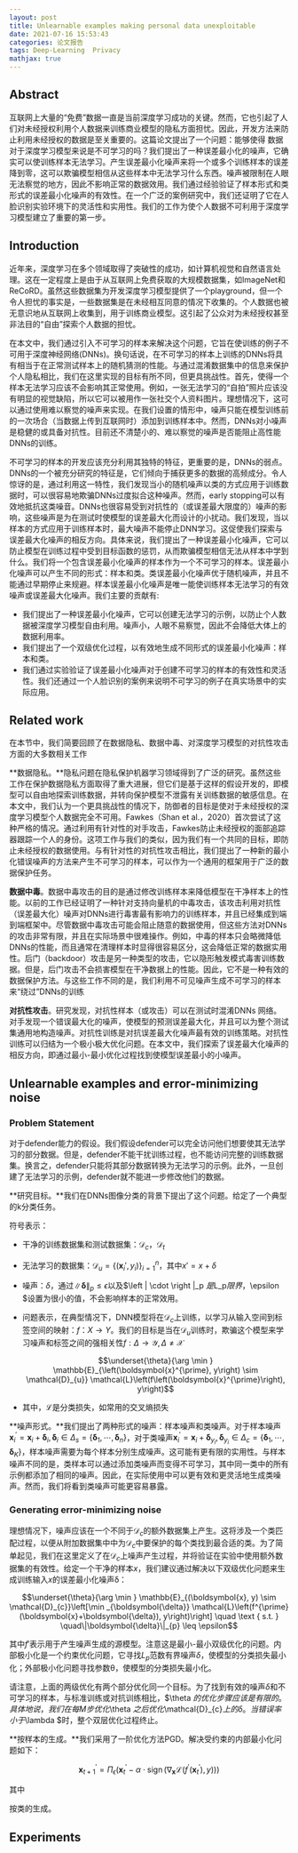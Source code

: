 ```yaml
---
layout: post
title: Unlearnable examples making personal data unexploitable
date: 2021-07-16 15:53:43
categories: 论文报告
tags: Deep-Learning  Privacy 
mathjax: true
---
```


## Abstract

互联网上大量的“免费”数据一直是当前深度学习成功的关键。然而，它也引起了人们对未经授权利用个人数据来训练商业模型的隐私方面担忧。因此，开发方法来防止利用未经授权的数据是至关重要的。这篇论文提出了一个问题：能够使得 数据对于深度学习模型来说是不可学习的吗？我们提出了一种误差最小化的噪声，它确实可以使训练样本无法学习。产生误差最小化噪声来将一个或多个训练样本的误差降到零，这可以欺骗模型相信从这些样本中无法学习什么东西。噪声被限制在人眼无法察觉的地方，因此不影响正常的数据效用。我们通过经验验证了样本形式和类形式的误差最小化噪声的有效性。在一个广泛的案例研究中，我们还证明了它在人脸识别实验环境下的灵活性和实用性。我们的工作为使个人数据不可利用于深度学习模型建立了重要的第一步。









## Introduction

近年来，深度学习在多个领域取得了突破性的成功，如计算机视觉和自然语言处理。这在一定程度上是由于从互联网上免费获取的大规模数据集，如ImageNet和ReCoRD。虽然这些数据集为开发深度学习模型提供了一个playground，但一个令人担忧的事实是，一些数据集是在未经相互同意的情况下收集的。个人数据也被无意识地从互联网上收集到，用于训练商业模型。这引起了公众对为未经授权甚至非法目的“自由”探索个人数据的担忧。

在本文中，我们通过引入不可学习的样本来解决这个问题，它旨在使训练的例子不可用于深度神经网络(DNNs)。换句话说，在不可学习的样本上训练的DNNs将具有相当于在正常测试样本上的随机猜测的性能。与通过混淆数据集中的信息来保护个人隐私相比，我们在这里实现的目标有所不同，但更具挑战性。首先，使得一个样本无法学习应该不会影响其正常使用。例如，一张无法学习的“自拍”照片应该没有明显的视觉缺陷，所以它可以被用作一张社交个人资料图片。理想情况下，这可以通过使用难以察觉的噪声来实现。在我们设置的情形中，噪声只能在模型训练前的一次场合（当数据上传到互联网时）添加到训练样本中。然而，DNNs对小噪声是稳健的或具备对抗性。目前还不清楚小的、难以察觉的噪声是否能阻止高性能DNNs的训练。

不可学习的样本的开发应该充分利用其独特的特征，更重要的是，DNNs的弱点。DNNs的一个被充分研究的特征是，它们倾向于捕获更多的数据的高频成分。令人惊讶的是，通过利用这一特性，我们发现当小的随机噪声以类的方式应用于训练数据时，可以很容易地欺骗DNNs过度拟合这种噪声。然而，early stopping可以有效地抵抗这类噪音。DNNs也很容易受到对抗性的（或误差最大限度的）噪声的影响，这些噪声是为在测试时使模型的误差最大化而设计的小扰动。我们发现，当以样本的方式应用于训练样本时，最大噪声不能停止DNN学习。这促使我们探索与误差最大化噪声的相反方向。具体来说，我们提出了一种误差最小化噪声，它可以防止模型在训练过程中受到目标函数的惩罚，从而欺骗模型相信无法从样本中学到什么。我们将一个包含误差最小化噪声的样本作为一个不可学习的样本。误差最小化噪声可以产生不同的形式：样本和类。类误差最小化噪声优于随机噪声，并且不能通过早期停止来规避。样本误差最小化噪声是唯一能使训练样本无法学习的有效噪声或误差最大化噪声。我们主要的贡献有:

- 我们提出了一种误差最小化噪声，它可以创建无法学习的示例，以防止个人数据被深度学习模型自由利用。噪声小，人眼不易察觉，因此不会降低大体上的数据利用率。
- 我们提出了一个双级优化过程，以有效地生成不同形式的误差最小化噪声：样本和类。
- 我们通过实验验证了误差最小化噪声对于创建不可学习的样本的有效性和灵活性。我们还通过一个人脸识别的案例来说明不可学习的例子在真实场景中的实际应用。

## Related work

在本节中，我们简要回顾了在数据隐私、数据中毒、对深度学习模型的对抗性攻击方面的大多数相关工作

**数据隐私。**隐私问题在隐私保护机器学习领域得到了广泛的研究。虽然这些工作在保护数据隐私方面取得了重大进展，但它们是基于这样的假设开发的，即模型可以自由地探索训练数据，并转向保护模型不泄露有关训练数据的敏感信息。在本文中，我们认为一个更具挑战性的情况下，防御者的目标是使对于未经授权的深度学习模型个人数据完全不可用。Fawkes（Shan et al.，2020）首次尝试了这种严格的情况。通过利用有针对性的对手攻击，Fawkes防止未经授权的面部追踪器跟踪一个人的身份。这项工作与我们的类似，因为我们有一个共同的目标，即防止未经授权的数据使用。与有针对性的对抗性攻击相比，我们提出了一种新的最小化错误噪声的方法来产生不可学习的样本，可以作为一个通用的框架用于广泛的数据保护任务。

**数据中毒**。数据中毒攻击的目的是通过修改训练样本来降低模型在干净样本上的性能。以前的工作已经证明了一种针对支持向量机的中毒攻击，该攻击利用对抗性（误差最大化）噪声对DNNs进行毒害最有影响力的训练样本，并且已经集成到端到端框架中。尽管数据中毒攻击可能会阻止随意的数据使用，但这些方法对DNNs的攻击非常有限，并且在实际场景中很难操作。例如，中毒的样本只会略微降低DNNs的性能，而且通常在清理样本时显得很容易区分，这会降低正常的数据实用性。后门（backdoor）攻击是另一种类型的攻击，它以隐形触发模式毒害训练数据。但是，后门攻击不会损害模型在干净数据上的性能。因此，它不是一种有效的数据保护方法。与这些工作不同的是，我们利用不可见噪声生成不可学习的样本来“绕过”DNNs的训练

**对抗性攻击**。研究发现，对抗性样本（或攻击）可以在测试时混淆DNNs 网络。对手发现一个错误最大化的噪声，使模型的预测误差最大化，并且可以为整个测试集通用地构造噪声。对抗性训练是对抗误差最大化噪声最有效的训练策略。对抗性训练可以归结为一个极小极大优化问题。在本文中，我们探索了误差最大化噪声的相反方向，即通过最小-最小优化过程找到使模型误差最小的小噪声。

## Unlearnable examples  and error-minimizing noise

### Problem Statement

对于defender能力的假设。我们假设defender可以完全访问他们想要使其无法学习的部分数据。但是，defender不能干扰训练过程，也不能访问完整的训练数据集。换言之，defender只能将其部分数据转换为无法学习的示例。此外，一旦创建了无法学习的示例，defender就不能进一步修改他们的数据。

**研究目标。**我们在DNNs图像分类的背景下提出了这个问题。给定了一个典型的k分类任务。

符号表示：

- 干净的训练数据集和测试数据集：$\mathcal{D}_{c}$，$\mathcal{D}_{t}$

- 无法学习的数据集：$\mathcal{D}_{u}=\left\{\left(\boldsymbol{x}_{i}', y_{i}\right)\right\}_{i=1}^{n}$，其中$x'=x+\delta$

- 噪声：$\delta$，通过$\|\boldsymbol{\delta}\|_{p} \leq \epsilon$以及$\left \| \cdot  \right \|_p $是$L_p$限界，$\epsilon $设置为很小的值，不会影响样本的正常效用。

- 问题表示，在典型情况下，DNN模型将在$\mathcal{D}_{c}$上训练，以学习从输入空间到标签空间的映射：$f：X→Y$。我们的目标是当在$\mathcal{D}_{u}$训练时，欺骗这个模型来学习噪声和标签之间的强相关性$f: \Delta \rightarrow \mathcal{Y}, \Delta \neq \mathcal{X}$

  $$\underset{\theta}{\arg \min } \mathbb{E}_{\left(\boldsymbol{x}^{\prime}, y\right) \sim \mathcal{D}_{u}} \mathcal{L}\left(f\left(\boldsymbol{x}^{\prime}\right), y\right)$$

- 其中，$\mathcal{L}$是分类损失，如常用的交叉熵损失

**噪声形式。**我们提出了两种形式的噪声：样本噪声和类噪声。对于样本噪声$\boldsymbol{x}_{i}^{\prime}=\boldsymbol{x}_{i}+\boldsymbol{\delta}_{i}, \boldsymbol{\delta}_{i} \in \Delta_{s}=\left\{\boldsymbol{\delta}_{1}, \cdots, \boldsymbol{\delta}_{n}\right\}$，对于类噪声$\boldsymbol{x}_{i}^{\prime}=\boldsymbol{x}_{i}+\boldsymbol{\delta}_{y_{i}}, \boldsymbol{\delta}_{y_{i}} \in \Delta_{c}=\left\{\boldsymbol{\delta}_{1}, \cdots, \boldsymbol{\delta}_{K}\right\}$，样本噪声需要为每个样本分别生成噪声。这可能有更有限的实用性。与样本噪声不同的是，类样本可以通过添加类噪声而变得不可学习，其中同一类中的所有示例都添加了相同的噪声。因此，在实际使用中可以更有效和更灵活地生成类噪声。然而，我们将看到类噪声可能更容易暴露。

### Generating error-minimizing noise

理想情况下，噪声应该在一个不同于$\mathcal{D}_{c}$的额外数据集上产生。这将涉及一个类匹配过程，以便从附加数据集中中为$\mathcal{D}_{c}$中要保护的每个类找到最合适的类。为了简单起见，我们在这里定义了在$\mathcal{D}_{c}$上噪声产生过程，并将验证在实验中使用额外数据集的有效性。给定一个干净的样本$x$，我们建议通过解决以下双级优化问题来生成训练输入$x$的误差最小化噪声δ：

$$\underset{\theta}{\arg \min } \mathbb{E}_{(\boldsymbol{x}, y) \sim \mathcal{D}_{c}}\left[\min _{\boldsymbol{\delta}} \mathcal{L}\left(f^{\prime}(\boldsymbol{x}+\boldsymbol{\delta}), y\right)\right] \quad \text { s.t. } \quad\|\boldsymbol{\delta}\|_{p} \leq \epsilon$$

其中$f'$表示用于产生噪声生成的源模型。注意这是最小-最小双级优化的问题。内部极小化是一个约束优化问题，它寻找$L_p$范数有界噪声$\delta$，使模型的分类损失最小化；外部极小化问题寻找参数θ，使模型的分类损失最小化。

请注意，上面的两级优化有两个部分优化同一个目标。为了找到有效的噪声$\delta$和不可学习的样本，与标准训练或对抗训练相比，$\theta $的优化步骤应该是有限的。具体地说，我们在每M步优化$\theta $之后优化$\mathcal{D}_{c}$上的δ。当错误率小于$\lambda $时，整个双层优化过程终止。

**按样本的生成。**我们采用了一阶优化方法PGD。解决受约束的内部最小化问题如下：

$$\boldsymbol{x}_{t+1}^{\prime}=\Pi_{\epsilon}\left(\boldsymbol{x}_{t}^{\prime}-\alpha \cdot \operatorname{sign}\left(\nabla_{\boldsymbol{x}} \mathcal{L}\left(f^{\prime}\left(\boldsymbol{x}_{t}^{\prime}\right), y\right)\right)\right)$$

其中

按类的生成。









## Experiments